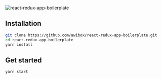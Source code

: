 ![react-redux-app-boilerplate](https://repository-images.githubusercontent.com/208453250/fb881a80-de58-11e9-9b1e-921cac6bf60c)

## Installation

```bash
git clone https://github.com/awibox/react-redux-app-boilerplate.git
cd react-redux-app-boilerplate
yarn install
```

## Get started

```bash
yarn start
```
